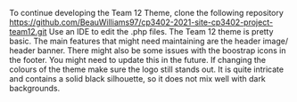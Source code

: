 To continue developing the Team 12 Theme, clone the following repository https://github.com/BeauWilliams97/cp3402-2021-site-cp3402-project-team12.git
Use an IDE to edit the .php files.
The Team 12 theme is pretty basic. 
The main features that might need maintaining are the header image/ header banner.
There might also be some issues with the boostrap icons in the footer. You might need to update this in the future.
If changing the colours of the theme make sure the logo still stands out. It is quite intricate and contains a solid black silhouette, so it does not mix well with dark backgrounds.
